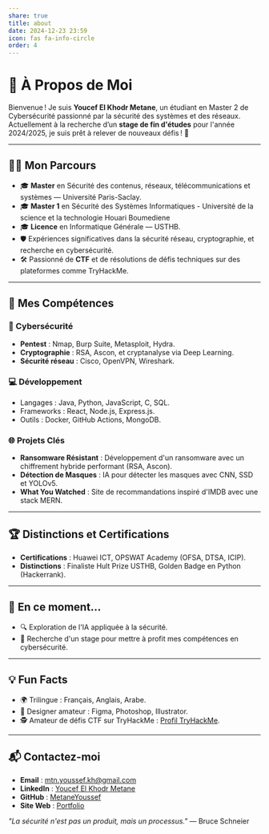 ```yaml
---
share: true
title: about
date: 2024-12-23 23:59
icon: fas fa-info-circle
order: 4
---
```


# 🌟 À Propos de Moi  

Bienvenue ! Je suis **Youcef El Khodr Metane**, un étudiant en Master 2 de Cybersécurité passionné par la sécurité des systèmes et des réseaux. Actuellement à la recherche d’un **stage de fin d'études** pour l'année 2024/2025, je suis prêt à relever de nouveaux défis ! 🚀  

---

## 🕵️‍♂️ Mon Parcours  
- 🎓 **Master** en Sécurité des contenus, réseaux, télécommunications et systèmes — Université Paris-Saclay.  
- 🎓 **Master 1** en Sécurité des Systèmes Informatiques - Université de la science et la technologie Houari Boumediene 
- 🎓 **Licence** en Informatique Générale — USTHB.  
- 🛡️ Expériences significatives dans la sécurité réseau, cryptographie, et recherche en cybersécurité.  
- 🛠️ Passionné de **CTF** et de résolutions de défis techniques sur des plateformes comme TryHackMe.

---

## 🚀 Mes Compétences  
### 🔐 Cybersécurité  
- **Pentest** : Nmap, Burp Suite, Metasploit, Hydra.  
- **Cryptographie** : RSA, Ascon, et cryptanalyse via Deep Learning.  
- **Sécurité réseau** : Cisco, OpenVPN, Wireshark.

### 💻 Développement  
- Langages : Java, Python, JavaScript, C, SQL.  
- Frameworks : React, Node.js, Express.js.  
- Outils : Docker, GitHub Actions, MongoDB.

### 🌐 Projets Clés  
- **Ransomware Résistant** : Développement d'un ransomware avec un chiffrement hybride performant (RSA, Ascon).  
- **Détection de Masques** : IA pour détecter les masques avec CNN, SSD et YOLOv5.  
- **What You Watched** : Site de recommandations inspiré d'IMDB avec une stack MERN.

---

## 🏆 Distinctions et Certifications  
- **Certifications** : Huawei ICT, OPSWAT Academy (OFSA, DTSA, ICIP).  
- **Distinctions** : Finaliste Hult Prize USTHB, Golden Badge en Python (Hackerrank).  

---

## 🌱 En ce moment...  
- 🔍 Exploration de l'IA appliquée à la sécurité.  
- 💼 Recherche d'un stage pour mettre à profit mes compétences en cybersécurité.  

---

## 💡 Fun Facts  
- 🌍 Trilingue : Français, Anglais, Arabe.  
- 🎨 Designer amateur : Figma, Photoshop, Illustrator.  
- 🕵️ Amateur de défis CTF sur TryHackMe : [Profil TryHackMe](https://tryhackme.com/p/MahouMaster).  

---

## 📬 Contactez-moi  
- **Email** : [mtn.youssef.kh@gmail.com](mailto:mtn.youssef.kh@gmail.com)  
- **LinkedIn** : [Youcef El Khodr Metane](https://www.linkedin.com/in/youcef-el-khodr-metane-69774a1a2/)  
- **GitHub** : [MetaneYoussef](https://github.com/MetaneYoussef)  
- **Site Web** : [Portfolio](https://metaneyoussef.github.io/)  

*"La sécurité n'est pas un produit, mais un processus."* — Bruce Schneier
